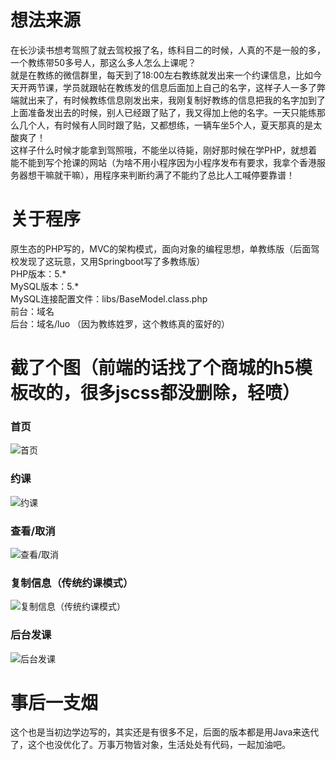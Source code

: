 # 想法来源
在长沙读书想考驾照了就去驾校报了名，练科目二的时候，人真的不是一般的多，一个教练带50多号人，那这么多人怎么上课呢？  
就是在教练的微信群里，每天到了18:00左右教练就发出来一个约课信息，比如今天开两节课，学员就跟帖在教练发的信息后面加上自己的名字，这样子人一多了弊端就出来了，有时候教练信息刚发出来，我刚复制好教练的信息把我的名字加到了上面准备发出去的时候，别人已经跟了贴了，我又得加上他的名字。一天只能练那么几个人，有时候有人同时跟了贴，又都想练，一辆车坐5个人，夏天那真的是太酸爽了！  
这样子什么时候才能拿到驾照哦，不能坐以待毙，刚好那时候在学PHP，就想着能不能到写个抢课的网站（为啥不用小程序因为小程序发布有要求，我拿个香港服务器想干嘛就干嘛），用程序来判断约满了不能约了总比人工喊停要靠谱！

# 关于程序
原生态的PHP写的，MVC的架构模式，面向对象的编程思想，单教练版（后面驾校发现了这玩意，又用Springboot写了多教练版）  
PHP版本：5.*  
MySQL版本：5.*  
MySQL连接配置文件：libs/BaseModel.class.php  
前台：域名  
后台：域名/luo （因为教练姓罗，这个教练真的蛮好的）  

# 截了个图（前端的话找了个商城的h5模板改的，很多jscss都没删除，轻喷）
### 首页
![首页](https://raw.githubusercontent.com/MPengYu/jiaxiaoyueke/master/img/%E9%A6%96%E9%A1%B5.png)  
### 约课
![约课](https://raw.githubusercontent.com/MPengYu/jiaxiaoyueke/master/img/%E7%BA%A6%E8%AF%BE.png)  
### 查看/取消
![查看/取消](https://raw.githubusercontent.com/MPengYu/jiaxiaoyueke/master/img/%E5%8F%96%E6%B6%88%E7%BA%A6%E8%AF%BE.png)  
### 复制信息（传统约课模式）
![复制信息（传统约课模式）](https://raw.githubusercontent.com/MPengYu/jiaxiaoyueke/master/img/%E5%A4%8D%E5%88%B6%E4%BF%A1%E6%81%AF%EF%BC%88%E4%BC%A0%E7%BB%9F%E7%BA%A6%E8%AF%BE%E6%A8%A1%E5%BC%8F%EF%BC%89.png)  
### 后台发课
![后台发课](https://raw.githubusercontent.com/MPengYu/jiaxiaoyueke/master/img/%E5%90%8E%E5%8F%B0%E5%8F%91%E8%AF%BE.png)  

# 事后一支烟
这个也是当初边学边写的，其实还是有很多不足，后面的版本都是用Java来迭代了，这个也没优化了。万事万物皆对象，生活处处有代码，一起加油吧。
